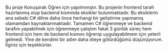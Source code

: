 Bu proje Konuşarak Öğren için yapılmımştır. Bu projenin frontend tarafı hazırlanmış olup backend kısmında eksikler bulunmaktadır. Bu eksiklerin ana sebebi C# diline daha önce herhangi bir geliştirme yapmamış olamamdan kaynaklanmaktadır. Tamamen C# öğrenmeye ve backend tarafını yapabilmek için öğrenmeye çalıştım fakat 3 günlük süreç hem frontend için hem de backend kısmını öğrenip uygulayabilmem için yeterli gelmedi. Yine de kendimi bir adım daha öteye götürdüğümü düşünüyorum. İlginiz için teşekkürler.
